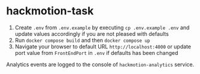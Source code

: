 # hackmotion-task

1. Create `.env` from `.env.example` by executing `cp .env.example .env` and update values accordingly if you are not pleased with defaults
2. Run `docker compose build` and then `docker compose up`
3. Navigate your browser to default URL `http://localhost:4000` or update port value from `FrontEndPort` in `.env` if defaults has been changed

Analytics events are logged to the console of `hackmotion-analytics` service.
